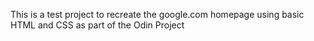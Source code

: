 This is a test project to recreate the google.com homepage using  basic HTML and CSS as part of the Odin Project